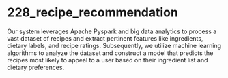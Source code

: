 # 228_recipe_recommendation

Our system leverages Apache Pyspark and big data analytics to process a vast dataset of recipes and extract pertinent features like ingredients, dietary labels, and recipe ratings. Subsequently, we utilize machine learning algorithms to analyze the dataset and construct a model that predicts the recipes most likely to appeal to a user based on their ingredient list and dietary preferences.
